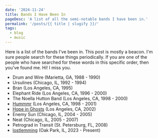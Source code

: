 ```yaml
---
date: '2024-11-24'
title: Bands I Have Been In
pageDesc: 'A list of all the semi-notable bands I have been in.'
permalink: '/posts/{{ title | slugify }}/'
tags:
  - blog
  - music
---
```


Here is a list of the bands I've been in. This post is mostly a beacon. I'm sure people search for these things
periodically. If you are one of the people who have searched for these words in this specific order, then you've found
me. Hi! I miss you.

<!-- split -->

- Drum and Wire (Marietta, GA, 1988 - 1990)
- Ursulines (Chicago, IL, 1992 - 1994)
- Bran (Los Angeles, CA, 1995)
- Elephant Ride (Los Angeles, CA, 1996 - 2000)
- The Noella Hutton Band (Los Angeles, CA, 1998 - 2000)
- [Hummmr](https://hummmr.bandcamp.com/) (Los Angeles, CA, 1998 - 2001)
- [Hope in Ghosts](https://open.spotify.com/artist/39qm9UH3AWF3oQgc3r6sfN?si=Bm6YLy9RRkCC6o_MKVMFAA) (Los Angeles, CA, 2002)
- Enemy Sun (Chicago, IL, 2004 - 2005)
- Neat (Chicago, IL, 2005 - 2007)
- Petrograd in Transit (St. Petersburg, FL, 2008)
- [lostlemming](https://lostlemming.bandcamp.com/) (Oak Park, IL, 2023 - Present)
